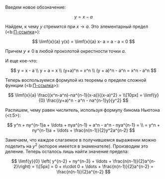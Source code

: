 Введем новое обозначение:

$$ y = x - a $$

Найдем, к чему $y$ стремится при $x \to a$. Это элементарный предел (<b:[П-ссылка](advanced/proto/f-lim/elementary)>):

$$ \limf{x}{a} y(x) = \limf{x}{a} x- a = a - a = 0 $$

Причем $y \neq 0$ в любой проколотой окрестности точки $a$.

И еще кое-что:

$$ y = x - a \\ y + a = x \\ (y+a)^n = x^n \\ (y + a)^n - a^n = x^n - a^n $$

Теперь воспользуемся формулой из теоремы о пределе сложной функции (<b:[П-ссылка](advanced/proto/f-lim/composition)>):

$$ \limf{x}{a} \frac{(x^n-a^n)-na^{n-1}(x-a)}{(x-a)^2} = \\[10px] = \limf{y}{0} \frac{(y+a)^n - a^n - na^{n-1}y}{y^2} $$

Распишем, чему равен числитель, используя формулу бинома Ньютона (<t:5>):

$$ y^n + ny^{n-1}a + \ldots + nya^{n-1} + a^n - a^n - nya^{n-1} = \\ = y^n + ny^{n-1}a + \ldots + \frac{n(n-1)}{2}y^2a^{n-2} $$

Замечаем, что каждое слагаемое в получившемся выражении можно поделить на $y^2$ (которое имеется в знаменателе). Производим это деление. Теперь осталось лишь найти значение предела:

$$ \limf{y}{0} \left( y^{n-2} + ny^{n-3} + \ldots + \frac{n(n-1)}{2}a^{n-2}\right) = \\[5px] = 0 + n\cdot 0 + \ldots + \frac{n(n-1)}{2}a^{n-2} = \frac{n(n-1)}{2}a^{n-2} $$